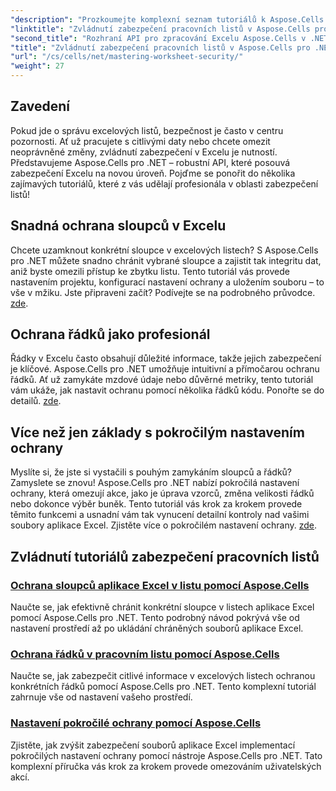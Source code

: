```yaml
---
"description": "Prozkoumejte komplexní seznam tutoriálů k Aspose.Cells pro .NET. Naučte se zvládnout zabezpečení pracovních listů s praktickými podrobnými návody pro ochranu Excelu."
"linktitle": "Zvládnutí zabezpečení pracovních listů v Aspose.Cells pro .NET"
"second_title": "Rozhraní API pro zpracování Excelu Aspose.Cells v .NET"
"title": "Zvládnutí zabezpečení pracovních listů v Aspose.Cells pro .NET"
"url": "/cs/cells/net/mastering-worksheet-security/"
"weight": 27
---
```


## Zavedení

Pokud jde o správu excelových listů, bezpečnost je často v centru pozornosti. Ať už pracujete s citlivými daty nebo chcete omezit neoprávněné změny, zvládnutí zabezpečení v Excelu je nutností. Představujeme Aspose.Cells pro .NET – robustní API, které posouvá zabezpečení Excelu na novou úroveň. Pojďme se ponořit do několika zajímavých tutoriálů, které z vás udělají profesionála v oblasti zabezpečení listů!

## Snadná ochrana sloupců v Excelu  
Chcete uzamknout konkrétní sloupce v excelových listech? S Aspose.Cells pro .NET můžete snadno chránit vybrané sloupce a zajistit tak integritu dat, aniž byste omezili přístup ke zbytku listu. Tento tutoriál vás provede nastavením projektu, konfigurací nastavení ochrany a uložením souboru – to vše v mžiku. Jste připraveni začít? Podívejte se na podrobného průvodce. [zde](./excel-column-protection/).

## Ochrana řádků jako profesionál  
Řádky v Excelu často obsahují důležité informace, takže jejich zabezpečení je klíčové. Aspose.Cells pro .NET umožňuje intuitivní a přímočarou ochranu řádků. Ať už zamykáte mzdové údaje nebo důvěrné metriky, tento tutoriál vám ukáže, jak nastavit ochranu pomocí několika řádků kódu. Ponořte se do detailů. [zde](./protecting-rows/).

## Více než jen základy s pokročilým nastavením ochrany  
Myslíte si, že jste si vystačili s pouhým zamykáním sloupců a řádků? Zamyslete se znovu! Aspose.Cells pro .NET nabízí pokročilá nastavení ochrany, která omezují akce, jako je úprava vzorců, změna velikosti řádků nebo dokonce výběr buněk. Tento tutoriál vás krok za krokem provede těmito funkcemi a usnadní vám tak vynucení detailní kontroly nad vašimi soubory aplikace Excel. Zjistěte více o pokročilém nastavení ochrany. [zde](./advanced-protection-settings/).

## Zvládnutí tutoriálů zabezpečení pracovních listů
### [Ochrana sloupců aplikace Excel v listu pomocí Aspose.Cells](./excel-column-protection/)
Naučte se, jak efektivně chránit konkrétní sloupce v listech aplikace Excel pomocí Aspose.Cells pro .NET. Tento podrobný návod pokrývá vše od nastavení prostředí až po ukládání chráněných souborů aplikace Excel.
### [Ochrana řádků v pracovním listu pomocí Aspose.Cells](./protecting-rows/)
Naučte se, jak zabezpečit citlivé informace v excelových listech ochranou konkrétních řádků pomocí Aspose.Cells pro .NET. Tento komplexní tutoriál zahrnuje vše od nastavení vašeho prostředí.
### [Nastavení pokročilé ochrany pomocí Aspose.Cells](./advanced-protection-settings/)
Zjistěte, jak zvýšit zabezpečení souborů aplikace Excel implementací pokročilých nastavení ochrany pomocí nástroje Aspose.Cells pro .NET. Tato komplexní příručka vás krok za krokem provede omezováním uživatelských akcí.